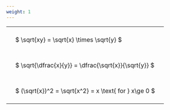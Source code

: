 ```yaml
---
weight: 1
---
```


<style type="text/css">
#T_f0603 th.col_heading {
  text-align: left;
  font-size: 1em;
}
#T_f0603 td {
  text-align: left;
  font-size: 1em;
  padding: 1.5em;
}
</style>
<table id="T_f0603">
  <thead>
  </thead>
  <tbody>
    <tr>
      <td id="T_f0603_row0_col0" class="data row0 col0" >$ \sqrt{xy} = \sqrt{x} \times \sqrt{y} $</td>
    </tr>
    <tr>
      <td id="T_f0603_row1_col0" class="data row1 col0" >$ \sqrt{\dfrac{x}{y}} = \dfrac{\sqrt{x}}{\sqrt{y}} $</td>
    </tr>
    <tr>
      <td id="T_f0603_row2_col0" class="data row2 col0" >$ (\sqrt{x})^2 = \sqrt{x^2} = x \text{ for } x\ge 0 $</td>
    </tr>
  </tbody>
</table>
